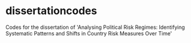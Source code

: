 # dissertationcodes
Codes for the dissertation of 'Analysing Political Risk Regimes: Identifying Systematic Patterns and Shifts in Country Risk Measures Over Time'
